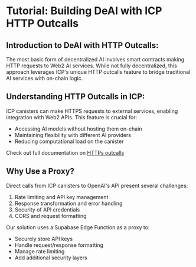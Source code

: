 # Tutorial: Building DeAI with ICP HTTP Outcalls 

## Introduction to DeAI with HTTP Outcalls: 
The most basic form of decentralized AI involves smart contracts making HTTP requests to Web2 AI services. While not fully decentralized, this approach leverages ICP's unique HTTP outcalls feature to bridge traditional AI services with on-chain logic. 

## Understanding HTTP Outcalls in ICP: 
ICP canisters can make HTTPS requests to external services, enabling integration with Web2 APIs. This feature is crucial for:

- Accessing AI models without hosting them on-chain
- Maintaining flexibility with different AI providers
- Reducing computational load on the canister

Check out full documentation on [HTTPs outcalls](https://internetcomputer.org/docs/current/developer-docs/smart-contracts/advanced-features/https-outcalls/https-outcalls-overview)

## Why Use a Proxy?
Direct calls from ICP canisters to OpenAI's API present several challenges:

1. Rate limiting and API key management
2. Response transformation and error handling
3. Security of API credentials
4. CORS and request formatting

Our solution uses a Supabase Edge Function as a proxy to:

- Securely store API keys
- Handle request/response formatting
- Manage rate limiting
- Add additional security layers
